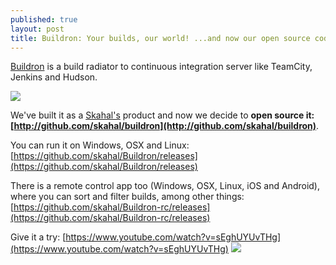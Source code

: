 ```yaml
---
published: true
layout: post
title: Buildron: Your builds, our world! ...and now our open source code too
---
```


[Buildron](http://github.com/skahal/buildron) is a build radiator to continuous integration server like TeamCity, Jenkins and Hudson.

![](https://github.com/skahal/Buildron/blob/master/docs/images/Buildron-logo-128x128.png?raw=true)

We've built it as a [Skahal's](http://skahal.com) product and now we decide to **open source it: [http://github.com/skahal/buildron](http://github.com/skahal/buildron)**.

You can run it on Windows, OSX and Linux: [https://github.com/skahal/Buildron/releases](https://github.com/skahal/Buildron/releases)

There is a remote control app too (Windows, OSX, Linux, iOS and Android), where you can sort and filter builds, among other things: [https://github.com/skahal/Buildron-rc/releases](https://github.com/skahal/Buildron-rc/releases)

Give it a try: 
[https://www.youtube.com/watch?v=sEghUYUvTHg](https://www.youtube.com/watch?v=sEghUYUvTHg)
![](https://github.com/skahal/Buildron/blob/master/docs/images/around-the-world-gallery/TerraPubTec.jpg?raw=true)

